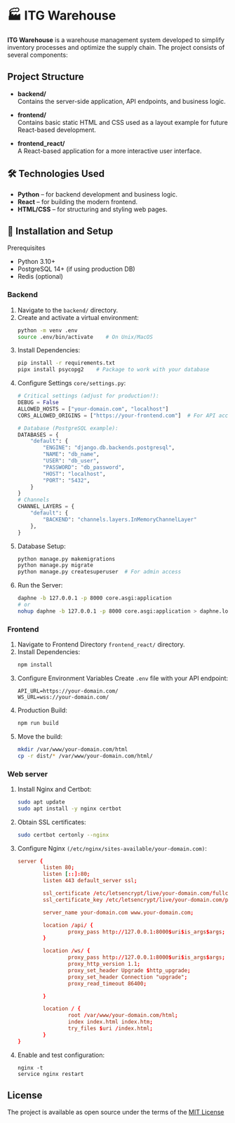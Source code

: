 # 🏭 ITG Warehouse

**ITG Warehouse** is a warehouse management system developed to simplify inventory processes and optimize the supply chain. The project consists of several components:

## Project Structure

- **backend/**  
  Contains the server-side application, API endpoints, and business logic.

- **frontend/**  
  Contains basic static HTML and CSS used as a layout example for future React-based development.

- **frontend_react/**  
  A React-based application for a more interactive user interface.

## 🛠️ Technologies Used

- **Python** – for backend development and business logic.
- **React** – for building the modern frontend.
- **HTML/CSS** – for structuring and styling web pages.

## 🚀 Installation and Setup

Prerequisites
* Python 3.10+
* PostgreSQL 14+ (if using production DB)
* Redis (optional)

### Backend

1. Navigate to the `backend/` directory.
2. Create and activate a virtual environment:
    ```bash
    python -m venv .env
    source .env/bin/activate    # On Unix/MacOS
    ```
3. Install Dependencies:
    ```bash
    pip install -r requirements.txt
    pipx install psycopg2    # Package to work with your database
   ```
4. Configure Settings `core/settings.py`:
    ```python 
    # Critical settings (adjust for production!):  
    DEBUG = False  
    ALLOWED_HOSTS = ["your-domain.com", "localhost"]  
    CORS_ALLOWED_ORIGINS = ["https://your-frontend.com"]  # For API access  

    # Database (PostgreSQL example):  
    DATABASES = {  
        "default": {  
            "ENGINE": "django.db.backends.postgresql",  
            "NAME": "db_name",  
            "USER": "db_user",  
            "PASSWORD": "db_password",  
            "HOST": "localhost",  
            "PORT": "5432",  
        }  
    }
    # Channels
    CHANNEL_LAYERS = {
        "default": {
            "BACKEND": "channels.layers.InMemoryChannelLayer"
        },
    }
    ```
5. Database Setup:
    ```bash
    python manage.py makemigrations
    python manage.py migrate  
    python manage.py createsuperuser  # For admin access  
    ```
6. Run the Server:
    ```bash
    daphne -b 127.0.0.1 -p 8000 core.asgi:application
    # or
    nohup daphne -b 127.0.0.1 -p 8000 core.asgi:application > daphne.log 2>&1 &  
    ```

### Frontend
1. Navigate to Frontend Directory `frontend_react/` directory.
2. Install Dependencies:
    ```bash
    npm install
    ```
3. Configure Environment Variables
    Create `.env` file with your API endpoint:
    ```env
    API_URL=https://your-domain.com/
    WS_URL=wss://your-domain.com/
    ```
4. Production Build:
    ```bash
    npm run build
    ```
5. Move the build:
    ```bash
    mkdir /var/www/your-domain.com/html
    cp -r dist/* /var/www/your-domain.com/html/
    ```

### Web server
1. Install Nginx and Certbot:
    ```bash
    sudo apt update
    sudo apt install -y nginx certbot
    ```
2. Obtain SSL certificates:
    ```bash
    sudo certbot certonly --nginx
    ```
3. Configure Nginx `(/etc/nginx/sites-available/your-domain.com)`:
    ```conf
    server {
            listen 80;
            listen [::]:80;
            listen 443 default_server ssl;

            ssl_certificate /etc/letsencrypt/live/your-domain.com/fullchain.pem;
            ssl_certificate_key /etc/letsencrypt/live/your-domain.com/privkey.pem;

            server_name your-domain.com www.your-domain.com;

            location /api/ {
                    proxy_pass http://127.0.0.1:8000$uri$is_args$args;
            }

            location /ws/ {
                    proxy_pass http://127.0.0.1:8000$uri$is_args$args;
                    proxy_http_version 1.1;
                    proxy_set_header Upgrade $http_upgrade;
                    proxy_set_header Connection "upgrade";
                    proxy_read_timeout 86400;

            }

            location / {
                    root /var/www/your-domain.com/html;
                    index index.html index.htm;
                    try_files $uri /index.html;
            }
    }
    ```
4. Enable and test configuration:
    ```
    nginx -t
    service nginx restart
    ```

## License

The project is available as open source under the terms of the [MIT License](/LICENSE)